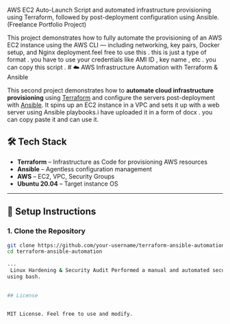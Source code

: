  AWS EC2 Auto-Launch Script and automated infrastructure provisioning using Terraform, followed by post-deployment configuration using Ansible. (Freelance Portfolio Project)

This project demonstrates how to fully automate the provisioning of an AWS EC2 instance using the AWS CLI — including networking, key pairs, Docker setup, and Nginx deployment.feel free to use this . this is just a type of format . you have to use your credentials like AMI ID , key name , etc . you can copy this script . # ☁️ AWS Infrastructure Automation with Terraform & Ansible

This second project demonstrates how to **automate cloud infrastructure provisioning** using [Terraform](https://www.terraform.io/) and configure the servers post-deployment with [Ansible](https://www.ansible.com/). It spins up an EC2 instance in a VPC and sets it up with a web server using Ansible playbooks.i have uploaded it in a form of docx . you can copy paste it and can use it.

## 🛠️ Tech Stack

- **Terraform** – Infrastructure as Code for provisioning AWS resources  
- **Ansible** – Agentless configuration management  
- **AWS** – EC2, VPC, Security Groups  
- **Ubuntu 20.04** – Target instance OS

---

## 🔧 Setup Instructions

### 1. Clone the Repository
```bash
git clone https://github.com/your-username/terraform-ansible-automation.git
cd terraform-ansible-automation

...
 Linux Hardening & Security Audit Performed a manual and automated security check on a Ubuntu server. Hardened SSH, enforced strong firewall rules, and documented vulnerabilities. Tools: Lynis, UFW, Fail2Ban.
using bash.

 
## License


MIT License. Feel free to use and modify.
